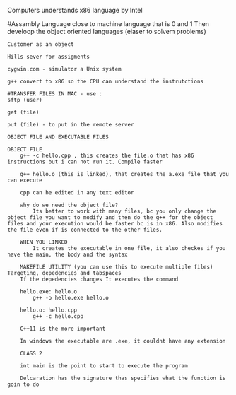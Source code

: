 Computers understands x86 language by Intel

#Assambly Language
    close to machine language that is 0 and 1
    Then develoop the object oriented languages (eiaser to solvem problems)

    Customer as an object
    
    Hills sever for assigments

    cygwin.com - simulator a Unix system

    g++ convert to x86 so the CPU can understand the instrutctions

    #TRANSFER FILES IN MAC - use :
    sftp (user)

    get (file)

    put (file) - to put in the remote server

    OBJECT FILE AND EXECUTABLE FILES

    OBJECT FILE
        g++ -c hello.cpp , this creates the file.o that has x86 instructions but i can not run it. Compile faster

        g++ hello.o (this is linked), that creates the a.exe file that you can execute

        cpp can be edited in any text editor

        why do we need the object file?
            Its better to work with many files, bc you only change the object file you want to modify and then do the g++ for the object files and your execution would be faster bc is in x86. Also modifies the file even if is connected to the other files.

        WHEN YOU LINKED
            It creates the executable in one file, it also checkes if you have the main, the body and the syntax

        MAKEFILE UTILITY (you can use this to execute multiple files) Targeting, depedencies and tabspaces
        If the depedencies changes It executes the command

        hello.exe: hello.o
            g++ -o hello.exe hello.o

        hello.o: hello.cpp
            g++ -c hello.cpp

        C++11 is the more important

        In windows the executable are .exe, it couldnt have any extension

        CLASS 2

        int main is the point to start to execute the program

        Delcaration has the signature thas specifies what the function is goin to do

         



        
